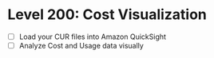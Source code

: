 # Level 200: Cost Visualization

- [ ] Load your CUR files into Amazon QuickSight
- [ ] Analyze Cost and Usage data visually
